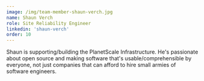 ```yaml
---
image: /img/team-member-shaun-verch.jpg
name: Shaun Verch 
role: Site Reliability Engineer 
linkedin: 'shaun-verch'
order: 10 
---
```


Shaun is supporting/building the PlanetScale Infrastructure. He's passionate about open source and making software that's usable/comprehensible by everyone, not just companies that can afford to hire small armies of software engineers.
